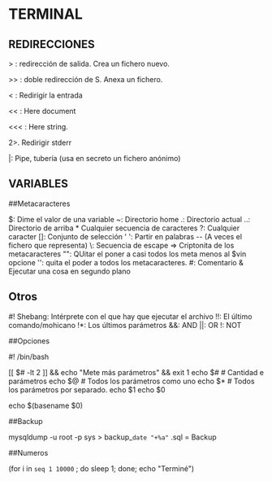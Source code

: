 # TERMINAL

## REDIRECCIONES

&gt; : redirección de salida. Crea un fichero nuevo.


&gt;&gt; : doble redirección de S. Anexa un fichero.

&lt; : Redirigir la entrada

&lt;&lt; : Here document

&lt;&lt;&lt; : Here string.

2>. Redirigir stderr

|: Pipe, tubería (usa en secreto un fichero anónimo)

## VARIABLES




##Metacaracteres

$: Dime el valor de una variable
~: Directorio home
.: Directorio actual
..: Directorio de arriba
\* Cualquier secuencia de caracteres
?: Cualquier caracter
[]: Conjunto de selección
' ': Partir en palabras
-- (A veces el fichero que representa)
\\: Secuencia de escape => Criptonita de los metacaracteres
"": QUitar el poner a casi todos los meta menos al $vin opcione
'': quita el poder a todos los metacaracteres.
\#: Comentario
& Ejecutar una cosa en segundo plano


## Otros

#! Shebang: Intérprete con el que hay que ejecutar el archivo
!!: El último comando/mohicano
!\*: Los últimos parámetros
&&: AND
||: OR
!: NOT


##Opciones

#! /bin/bash 

[[ $# -lt 2 ]] && echo "Mete más parámetros" && exit 1
echo $# # Cantidad e parámetros
echo $@ # Todos los parámetros como uno
echo $* # Todos los parámetros por separado.
echo $1
echo $0

echo $(basename $0)

##Backup

mysqldump -u root -p sys > backup_`date "+%a"` .sql = Backup



##Numeros

(for i in `seq 1 10000` ; do sleep 1; done; echo "Terminé")